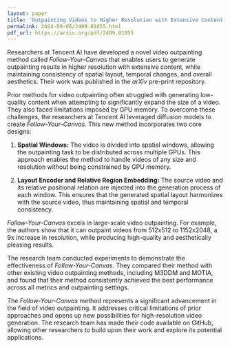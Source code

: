 ```yaml
---
layout: paper
title: 'Outpainting Videos to Higher Resolution with Extensive Content Generation'
permalink: 2024-09-06/2409.01055.html
pdf_url: https://arxiv.org/pdf/2409.01055
---
```


Researchers at Tencent AI have developed a novel video outpainting method called *Follow-Your-Canvas* that enables users to generate outpainting results in higher resolution with extensive content, while maintaining consistency of spatial layout, temporal changes, and overall aesthetics. Their work was published in the *arXiv* pre-print repository. 

Prior methods for video outpainting often struggled with generating low-quality content when attempting to significantly expand the size of a video. They also faced limitations imposed by GPU memory. To overcome these challenges, the researchers at Tencent AI leveraged diffusion models to create *Follow-Your-Canvas*. This new method incorporates two core designs:

1. **Spatial Windows:** The video is divided into spatial windows, allowing the outpainting task to be distributed across multiple GPUs. This approach enables the method to handle videos of any size and resolution without being constrained by GPU memory.

2. **Layout Encoder and Relative Region Embedding:** The source video and its relative positional relation are injected into the generation process of each window. This ensures that the generated spatial layout harmonizes with the source video, thus maintaining spatial and temporal consistency.

*Follow-Your-Canvas* excels in large-scale video outpainting. For example, the authors show that it can outpaint videos from 512x512 to 1152x2048, a 9x increase in resolution, while producing high-quality and aesthetically pleasing results.

The research team conducted experiments to demonstrate the effectiveness of *Follow-Your-Canvas*. They compared their method with other existing video outpainting methods, including M3DDM and MOTIA, and found that their method consistently achieved the best performance across all metrics and outpainting settings. 

The *Follow-Your-Canvas* method represents a significant advancement in the field of video outpainting. It addresses critical limitations of prior approaches and opens up new possibilities for high-resolution video generation. The research team has made their code available on GitHub, allowing other researchers to build upon their work and explore its potential applications.
